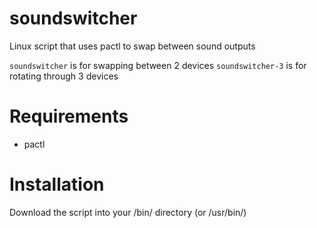# soundswitcher
Linux script that uses pactl to swap between sound outputs

```soundswitcher``` is for swapping between 2 devices
```soundswitcher-3``` is for rotating through 3 devices

# Requirements
- pactl

# Installation
Download the script into your /bin/ directory (or /usr/bin/)
